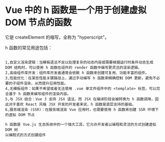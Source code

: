 # Vue 中的 h 函数是一个用于创建虚拟 DOM 节点的函数
它是 createElement 的缩写，全称为 "hyperscript"。

h 函数的常见用途包括：


```

1,自定义渲染逻辑：当模板语法不足以处理复杂的动态内容或需要根据运行时条件动态生成 DOM 结构时，可以使用 h 函数在组件的 render 函数中编写更灵活的渲染逻辑。
2,高级组件库开发：组件库开发者通常会依赖 h 函数来创建可复用、功能丰富的组件。
3,性能优化：在某些性能关键路径上，通过手动编写 h 函数来精确控制 DOM 更新，避免不必要的子组件渲染，从而提升应用性能。
4,无模板组件：如果不希望或者无法使用 .vue 单文件组件中的 <template> 标签，可以完全基于 h 函数来编写组件的渲染内容。
5,与 JSX 结合：Vue 3 支持 JSX 语法，而 JSX 在编译阶段会被转换为 h 函数调用，因此对于喜欢 React 风格 JSX 开发的开发者来说，h 函数是底层支持的基础。
6,服务端渲染 (SSR)：在服务端渲染 Vue 应用时，也需要使用 h 函数来创建 SSR 环境下的虚拟 DOM 节点

```

```
h 函数是 Vue.js 生态系统中的一个强大工具，它允许开发者以编程和灵活的方式创建虚拟 DOM 树
以编程式的方式创建组件
```